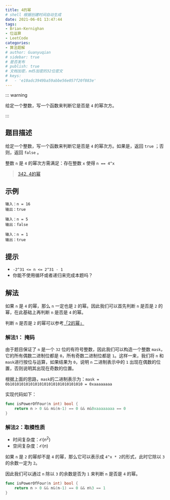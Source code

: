 ```yaml
---
title: 4的幂
# shell 根据创建时间自动生成
date: 2021-06-01 13:47:44
tags:
- Brian-Kernighan
- 位运算
- LeetCode
categories:
- 算法题解
# author: Guanyuqian
# sidebar: true
# 是否发布
# publish: true
# 文档加密，md5加密的32位密文
# keys:
# 	- 'e10adc3949ba59abbe56e057f20f883e'
---
```


::: warning

给定一个整数，写一个函数来判断它是否是 `4` 的幂次方。

:::

<!-- more -->

## 题目描述

给定一个整数，写一个函数来判断它是否是 `4` 的幂次方。如果是，返回 `true` ；否则，返回 `false` 。

整数 `n` 是 `4` 的幂次方需满足：存在整数 `x` 使得 `n == 4^x`

> [342. 4的幂](https://leetcode-cn.com/problems/power-of-four/)



## 示例

```
输入：n = 16
输出：true

输入：n = 5
输出：false

输入：n = 1
输出：true
```



## 提示

- `-2^31 <= n <= 2^31 - 1`
- 你能不使用循环或者递归来完成本题吗？

## 解法

如果 `n` 是 `4` 的幂，那么 `n` 一定也是 `2` 的幂。因此我们可以首先判断 `n` 是否是 `2` 的幂，在此基础上再判断 `n` 是否是 `4` 的幂。

判断 `n` 是否是 `2` 的幂可以参考[「2的幂」](https://guanyuqian.com/content/category/algorithm/isPowerOfTwo/)


### 解法1： 掩码

由于题目保证了 `n` 是一个 `32` 位的有符号整数，因此我们可以构造一个整数 `mask`，它的所有偶数二进制位都是 `0`，所有奇数二进制位都是 `1`。这样一来，我们将 `n` 和 `mask`进行按位与运算，如果结果为 `0`，说明 `n` 二进制表示中的 `1` 出现在偶数的位置，否则说明其出现在奇数的位置。

根据上面的思路，`mask`的二进制表示为：`mask = 0b10101010101010101010101010101010 = 0xaaaaaaaa`

实现代码如下：

```go
func isPowerOfFour(n int) bool {
    return n > 0 && n&(n-1) == 0 && n&0xaaaaaaaa == 0
}
```



### 解法2：取模性质

- 时间复杂度：$\mathcal{O}(n^2)$
- 空间复杂度：$\mathcal{O}(n)$

如果 `n` 是 `2` 的幂却不是 `4` 的幂，那么它可以表示成 `4^x * 2`的形式，此时它除以 `3` 的余数一定为 `2`。

因此我们可以通过 `n` 除以 `3` 的余数是否为 `1` 来判断 `n` 是否是 `4` 的幂。

```go
func isPowerOfFour(n int) bool {
    return n > 0 && n&(n-1) == 0 && n%3 == 1
}
```


